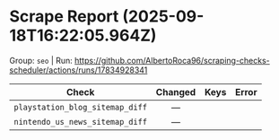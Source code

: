 # Scrape Report (2025-09-18T16:22:05.964Z)

Group: `seo`  |  Run: https://github.com/AlbertoRoca96/scraping-checks-scheduler/actions/runs/17834928341

| Check | Changed | Keys | Error |
|---|:---:|:--|:--|
| `playstation_blog_sitemap_diff` | — |  |  |
| `nintendo_us_news_sitemap_diff` | — |  |  |
